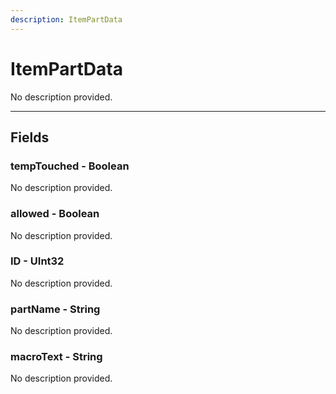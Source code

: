 ```yaml
---
description: ItemPartData
---
```


# ItemPartData

No description provided.

***

## Fields

### tempTouched - Boolean

No description provided.

### allowed - Boolean

No description provided.

### ID - UInt32

No description provided.

### partName - String

No description provided.

### macroText - String

No description provided.
